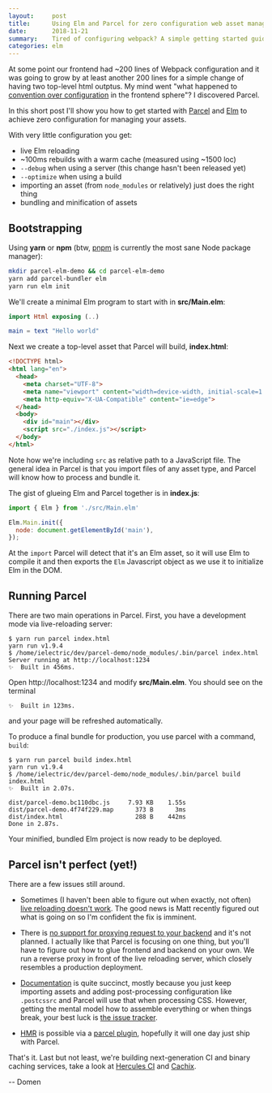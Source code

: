 ```yaml
---
layout:     post
title:      Using Elm and Parcel for zero configuration web asset management
date:       2018-11-21
summary:    Tired of configuring webpack? A simple getting started guide to drop your 400 lines of javascript
categories: elm
---
```


At some point our frontend had ~200 lines of Webpack configuration and
it was going to grow by at least another 200 lines for a simple change of having
two top-level html outptus. My mind went
"what happened to [convention over configuration](https://en.wikipedia.org/wiki/Convention_over_configuration)
 in the frontend sphere"? I discovered Parcel.

In this short post I'll show you how to get started with [Parcel](https://parceljs.org)
and [Elm](https://elm-lang.org/) to achieve zero configuration for managing your assets.

With very little configuration you get:

- live Elm reloading
- ~100ms rebuilds with a warm cache (measured using ~1500 loc)
- `--debug` when using a server (this change hasn't been released yet)
- `--optimize` when using a build
- importing an asset (from `node_modules` or relatively) just does the right thing
- bundling and minification of assets

## Bootstrapping

Using **yarn** or **npm** (btw, [pnpm](https://pnpm.js.org/) is currently the
most sane Node package manager):

```bash
mkdir parcel-elm-demo && cd parcel-elm-demo
yarn add parcel-bundler elm
yarn run elm init
```

We'll create a minimal Elm program to start with in **src/Main.elm**:

```elm
import Html exposing (..)

main = text "Hello world"
```

Next we create a top-level asset that Parcel will build, **index.html**:

```html  
<!DOCTYPE html>
<html lang="en">
  <head>
    <meta charset="UTF-8">
    <meta name="viewport" content="width=device-width, initial-scale=1.0">
    <meta http-equiv="X-UA-Compatible" content="ie=edge">
  </head>
  <body>
    <div id="main"></div>
    <script src="./index.js"></script>
  </body>
</html>
```

Note how we're including `src` as relative path to a JavaScript file. The general idea
in Parcel is that you import files of any asset type, and Parcel will
know how to process and bundle it.

The gist of glueing Elm and Parcel together is in **index.js**:

```javascript
import { Elm } from './src/Main.elm'

Elm.Main.init({
  node: document.getElementById('main'),
});
```

At the `import` Parcel will detect that it's an Elm asset,
so it will use Elm to compile it and then exports the `Elm` Javascript object as we use it
to initialize Elm in the DOM.

## Running Parcel

There are two main operations in Parcel. First, you have a development mode via
live-reloading server:

```
$ yarn run parcel index.html
yarn run v1.9.4
$ /home/ielectric/dev/parcel-demo/node_modules/.bin/parcel index.html
Server running at http://localhost:1234
✨  Built in 456ms.
```

Open http://localhost:1234 and modify **src/Main.elm**. You should see on the terminal

```
✨  Built in 123ms.
```

and your page will be refreshed automatically.

To produce a final bundle for production, you use parcel with a command, `build`:

```
$ yarn run parcel build index.html
yarn run v1.9.4
$ /home/ielectric/dev/parcel-demo/node_modules/.bin/parcel build index.html
✨  Built in 2.07s.

dist/parcel-demo.bc110dbc.js     7.93 KB    1.55s
dist/parcel-demo.4f74f229.map      373 B      3ms
dist/index.html                    288 B    442ms
Done in 2.87s.
```

Your minified, bundled Elm project is now ready to be deployed.

## Parcel isn't perfect (yet!)

There are a few issues still around.

- Sometimes (I haven't been able to figure out when exactly, not often)
  [live reloading doesn't work](https://github.com/parcel-bundler/parcel/issues/2147).
  The good news is Matt recently figured out what is going on so I'm confident
  the fix is imminent.

- There is [no support for proxying request to your backend](https://github.com/parcel-bundler/parcel/issues/1562)
  and it's not planned. I actually like that Parcel is focusing on one thing, but
  you'll have to figure out how to glue frontend and backend on your own. We run
  a reverse proxy in front of the live reloading server, which closely resembles
  a production deployment.

- [Documentation](https://parceljs.org/getting_started.html) is quite succinct,
  mostly because you just keep importing assets and adding post-processing configuration
  like `.postcssrc` and Parcel will use that when processing CSS. However, getting the
  mental model how to assemble everything or when things break, your best luck is
  [the issue tracker](https://github.com/parcel-bundler/parcel/issues).

- [HMR](https://parceljs.org/hmr.html) is possible via a 
  [parcel plugin](https://github.com/ktosiek/parcel-plugin-elm-hot), hopefully it
  will one day just ship with Parcel.

That's it. Last but not least, we're building next-generation CI and binary
caching services, take a look at [Hercules CI](https://hercules-ci.com) and
[Cachix](https://cachix.org).

-- Domen

